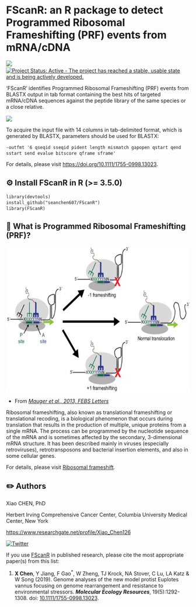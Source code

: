 # FScanR: an R package to detect Programmed Ribosomal Frameshifting (PRF) events from mRNA/cDNA

[![](https://img.shields.io/badge/release%20version-0.99.7-green.svg)](https://github.com/seanchen607/FScanR)
[![Project Status: Active - The project has reached a stable, usable state and is being actively developed.](http://www.repostatus.org/badges/latest/active.svg)](http://www.repostatus.org/#active)

‘FScanR’ identifies Programmed Ribosomal Frameshifting (PRF) events from BLASTX output 
in tab format containing the best hits of targeted mRNA/cDNA sequences against 
the peptide library of the same species or a close relative.

<a href="https://doi.org/10.1111/1755-0998.13023"><img src="docs/schematic.png" height="100" align="center" /></a>

To acquire the input file with 14 columns in tab-delimited format, which is generated by BLASTX, parameters should be used for BLASTX: 

	-outfmt '6 qseqid sseqid pident length mismatch gapopen qstart qend sstart send evalue bitscore qframe sframe'

For details, please visit <https://doi.org/10.1111/1755-0998.13023>.

## :gear: Install FScanR in R (>= 3.5.0)

	library(devtools)
	install_github("seanchen607/FScanR")
	library(FScanR)

## :orange_book: What is Programmed Ribosomal Frameshifting (PRF)?

<a href="https://doi.org/10.1016/j.febslet.2013.03.002"><img src="docs/Structural-diversity.png" height="400" align="center" /></a>
- From [*Mauger et al., 2013, FEBS Letters*](https://doi.org/10.1016/j.febslet.2013.03.002)

Ribosomal frameshifting, also known as translational frameshifting or translational recoding, is a biological phenomenon 
that occurs during translation that results in the production of multiple, unique proteins from a single mRNA. 
The process can be programmed by the nucleotide sequence of the mRNA and is sometimes affected by the secondary, 3-dimensional mRNA structure.
It has been described mainly in viruses (especially retroviruses), retrotransposons and bacterial insertion elements, and also in some cellular genes.

For details, please visit [Ribosomal frameshift](https://en.wikipedia.org/wiki/Ribosomal_frameshift).

## :pencil2: Authors

Xiao CHEN, PhD

Herbert Irving Comprehensive Cancer Center, Columbia University Medical Center, New York

<https://www.researchgate.net/profile/Xiao_Chen126>

[![Twitter](https://img.shields.io/twitter/url/http/shields.io.svg?style=social&logo=twitter)](https://twitter.com/intent/tweet?hashtags=FScanR&url=https://github.com/seanchen607/FScanR&screen_name=SC607)

If you use [FScanR](https://github.com/seanchen607/FScanR) in
published research, please cite the most appropriate paper(s) from this
list:

1.  **X Chen**, Y Jiang, F Gao<sup>\*</sup>, W Zheng, TJ Krock, NA Stover, C Lu, LA Katz & W Song (2019). 
    Genome analyses of the new model protist Euplotes vannus focusing on genome rearrangement and resistance 
    to environmental stressors. ***Molecular Ecology Resources***, 19(5):1292-1308. doi:
    [10.1111/1755-0998.13023](https://doi.org/10.1111/1755-0998.13023).

